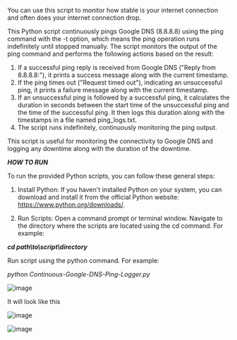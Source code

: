 You can use this script to monitor how stable is your internet connection and often does your internet connection drop.

This Python script continuously pings Google DNS (8.8.8.8) using the ping command with the -t option, which means the ping operation runs indefinitely until stopped manually. 
The script monitors the output of the ping command and performs the following actions based on the result:

  1. If a successful ping reply is received from Google DNS ("Reply from 8.8.8.8:"), it prints a success message along with the current timestamp.
  2. If the ping times out ("Request timed out"), indicating an unsuccessful ping, it prints a failure message along with the current timestamp.
  3. If an unsuccessful ping is followed by a successful ping, it calculates the duration in seconds between the start time of the unsuccessful ping and the time of the successful ping.
     It then logs this duration along with the timestamps in a file named ping_logs.txt.
  4. The script runs indefinitely, continuously monitoring the ping output.

This script is useful for monitoring the connectivity to Google DNS and logging any downtime along with the duration of the downtime.

***HOW TO RUN***

To run the provided Python scripts, you can follow these general steps:

1. Install Python:
If you haven't installed Python on your system, you can download and install it from the official Python website: https://www.python.org/downloads/.


2. Run Scripts:
Open a command prompt or terminal window.
Navigate to the directory where the scripts are located using the cd command. For example:

***cd path\to\script\directory***

Run script using the python command. For example:

*python Continuous-Google-DNS-Ping-Logger.py*

![image](https://github.com/radenko98/Continuous-Google-DNS-Ping-Logger/assets/22021972/f28a6887-ddc4-4ca7-8dfd-8b846723db9b)

It will look like this

![image](https://github.com/radenko98/Continuous-Google-DNS-Ping-Logger/assets/22021972/f04ab2ad-d3aa-4e12-98b6-34eedadfadf2)

![image](https://github.com/radenko98/Continuous-Google-DNS-Ping-Logger/assets/22021972/c670dbd0-fd68-4e6e-84d7-20bdd6b1e8ca)


